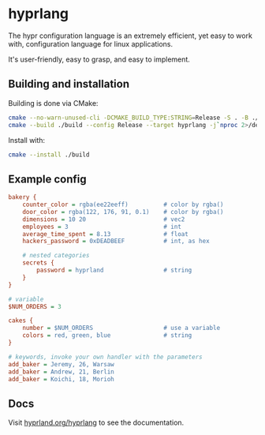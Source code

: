 # hyprlang

The hypr configuration language is an extremely efficient, yet easy to work with, configuration language
for linux applications.

It's user-friendly, easy to grasp, and easy to implement.

## Building and installation

Building is done via CMake:
```sh
cmake --no-warn-unused-cli -DCMAKE_BUILD_TYPE:STRING=Release -S . -B ./build
cmake --build ./build --config Release --target hyprlang -j`nproc 2>/dev/null || getconf NPROCESSORS_CONF`
```
Install with:
```sh
cmake --install ./build
```

## Example config

```ini
bakery {
    counter_color = rgba(ee22eeff)          # color by rgba()
    door_color = rgba(122, 176, 91, 0.1)    # color by rgba()
    dimensions = 10 20                      # vec2
    employees = 3                           # int
    average_time_spent = 8.13               # float
    hackers_password = 0xDEADBEEF           # int, as hex

    # nested categories
    secrets {
        password = hyprland                 # string
    }
}

# variable
$NUM_ORDERS = 3

cakes {
    number = $NUM_ORDERS                    # use a variable
    colors = red, green, blue               # string
}

# keywords, invoke your own handler with the parameters
add_baker = Jeremy, 26, Warsaw
add_baker = Andrew, 21, Berlin
add_baker = Koichi, 18, Morioh
```

## Docs

Visit [hyprland.org/hyprlang](https://hyprland.org/hyprlang) to see the documentation.
